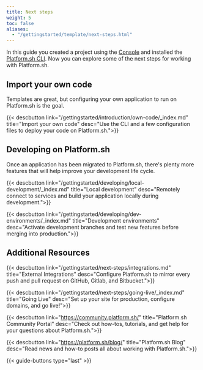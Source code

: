 ```yaml
---
title: Next steps
weight: 5
toc: false
aliases:
  - "/gettingstarted/template/next-steps.html"
---
```


In this guide you created a project using the [Console](/administration/web/_index.md) and installed the [Platform.sh CLI](/development/cli/_index.md). Now you can explore some of the next steps for working with Platform.sh.

## Import your own code

Templates are great, but configuring your own application to run on Platform.sh is the goal.

{{< descbutton link="/gettingstarted/introduction/own-code/_index.md" title="Import your own code" desc="Use the CLI and a few configuration files to deploy your code on Platform.sh.">}}

## Developing on Platform.sh

Once an application has been migrated to Platform.sh, there's plenty more features that will help improve your development life cycle.

{{< descbutton link="/gettingstarted/developing/local-development/_index.md" title="Local development" desc="Remotely connect to services and build your application locally during development.">}}

{{< descbutton link="/gettingstarted/developing/dev-environments/_index.md" title="Development environments" desc="Activate development branches and test new features before merging into production.">}}

## Additional Resources

{{< descbutton link="/gettingstarted/next-steps/integrations.md" title="External Integrations" desc="Configure Platform.sh to mirror every push and pull request on GitHub, Gitlab, and Bitbucket.">}}

{{< descbutton link="/gettingstarted/next-steps/going-live/_index.md" title="Going Live" desc="Set up your site for production, configure domains, and go live!">}}

{{< descbutton link="https://community.platform.sh/" title="Platform.sh Community Portal" desc="Check out how-tos, tutorials, and get help for your questions about Platform.sh.">}}

{{< descbutton link="https://platform.sh/blog/" title="Platform.sh Blog" desc="Read news and how-to posts all about working with Platform.sh.">}}

{{< guide-buttons type="last" >}}
